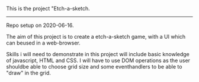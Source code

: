 This is the project "Etch-a-sketch.
__________________________________

Repo setup on 2020-06-16.

The aim of this project is to create a etch-a-sketch game, with a UI which can beused in a web-browser.

Skills i will need to demonstrate in this project will include basic knowledge of javascript, HTML and CSS. I will have to use DOM operations as the user shouldbe able to choose grid size and some eventhandlers to be able to "draw" in the  grid.
